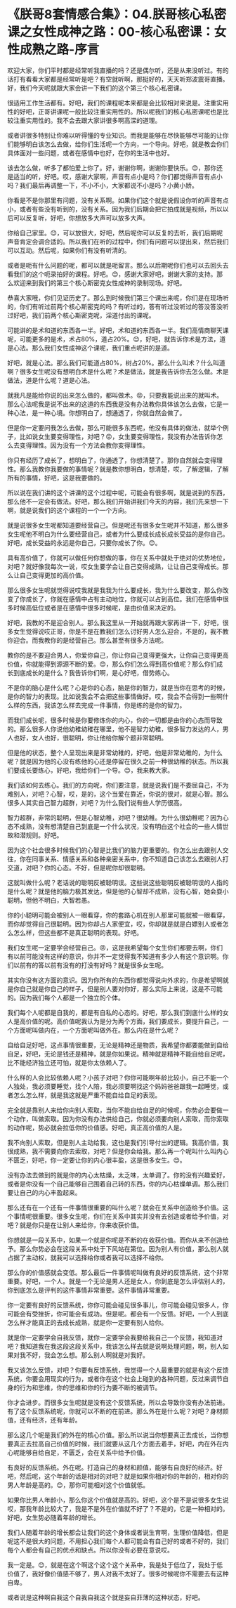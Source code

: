 # 《朕哥8套情感合集》：04.朕哥核心私密课之女性成神之路：00-核心私密课：女性成熟之路-序言

欢迎大家，你们平时都是经常听我直播的吗？还是偶尔听，还是从来没听过。有的话打有看看大家都是经常听是吧？有空就听啊，那挺好的，天天听郑波震哥直播。好，我们今天呢就跟大家会讲一下我们的这个第三个核心私密课。

很适用工作生活都有。好吧，我们的课程呢本来都是会比较相对来说是。注重实用性的好吧，正哥讲课呢一般比较注重实用性的。所以呢我们的核心私密课呢也是比较注重实用性的。我不会去跟大家讲很多啊高深的道理。

或者讲很多特别让你难以听得懂的专业知识。而我是能够在尽快能够尽可能的让你们能够明白该怎么去做，给你们生活呢一个方向，一个导向。好吧，就是教会你们具体面对一些问题，或者在感情中也好，在你的生活中也好。

该去怎么做，听多了都怕爱上你了。好，谢谢你啊，谢谢你要快乐。😊，那你还是适当的听，好吧。哎，感谢大家啊，声音有点小是吗？你们都觉得声音有点小吗？我们最后再调整一下，不小不小，大家都说不小是吗？小黄小娇。

你看是不是你那里有问题，没有关系啊。如果你们这个就是说假设你听的声音有点小，或者有些没有听到的，没有关系。因为我们后期会把它拍成就是视频，所以以后可以反复听，好吧，你想放多大声可以放多大声。

你给自己家里。😊，可以放很大，好吧，然后呢你可以反复的去听，我们后期呢声音肯定会调合适的。所以我们在听的过程中，你们有问题可以提出来，然后我们可以互动。然后呢，如果你们有没有听清的。

或者是呃有什么问题的呢，都可以就是呃留言。那么以后期呢你们也可以去回头去看我们的这个呃录拍好的课程。好吧。😊，感谢大家好吧，谢谢大家的支持。那么欢迎来到我们的第三个核心斯密克女性成神的录制现场。好吧。

恭喜大家哦，你们见证历史了。那么到时候我们第三个课出来呢，你们是在现场听的，你们有听过前两个核心斯密克的吗？有听过的，答有听过没听过的答没答没听过好吧，我们前两个核心斯密克呢，淫道付出的课呢。

可能讲的是术和道的东西各一半。好吧，术和道的东西各一半。我们高情商聊天课呢，可能更多的是术，术占80%，道占20%。😊，好吧，就告诉你术是方法，道是心法。那么我们女性成神这个课呢，我们重点呢讲的是道。

好吧，就是心法。那么我们可能道占80%，树占20%。那么什么叫术？什么叫道啊？很多女生呢没有想明白术是什么呢？术是做法，就是我告诉你去怎么做。术是做法，道是什么呢？道是心法。

就我凡是能给你说的出来怎么做的，都叫做术。😡，只要我能说出来的就叫术。那么心法呢我是说不出来的这道的东西我是没有办法教你具体该怎么去做，它是一种心法，是一种心境。你想明白了，想通透了，你就自然会做了。

但是你一定要问我怎么去做，那么可能很多东西呢，他没有具体的做法，就举个例子，比如说女生要变得理性，对吧？😡，女生要变得理性，我没有办法告诉你怎么去变得理性。因为没有一个方法会教你变得理性。

你只有经历了成长了，想明白了，你通透了，你想清楚了。那你自然就会变得理性。那么我教你我要做的事情呢？就是教你想明白，想清楚，哎，了解逻辑，了解所有的事情，好吧，这是我要做的。

所以说在我们讲的这个讲课的这个过程中呢，可能会有很多啊，就是说到的东西，那么他不一定会有做法。好吧，那么我们开始讲我们今天的内容，我们先来想一下啊，就是说我们的这个课程的一个一个方向。

就是说很多女生呢都知道要经营自己。但是呢还有很多女生呢并不知道，那么很多女生呢他不明白为什么要经营自己，或者为什么要成长成长成长受益的是你自己。好吧，成长受益的永远是你自己，只要你成长了你。😊。

具有高价值了，你就可以做任何你想做的事，你在关系中就处于绝对的优势地位，对吧？就好像我每次一说，哎女生要学会让自己变得成熟，让让自己变得成长。那么让自己变得更加的高价值。

那么很多女生呢就觉得说哎我就是我我为什么要成长，我为什么要改变，那么你改变了你成长了，你就在感情中占有主动地位，你就可以占到高位。我们在感情中很多时候高低位或者是在感情中很多时候呢，是由价值来决定的。

好吧，我教的不是迎合别人。那么我这里从一开始就再跟大家再讲一下，好吧，很多女生觉得说哎正哥，你是不是在教我们怎么讨好男人怎么迎合，不是的，我不教你迎合。而我教你的是经营自己。那么甚至有很多方法呢。

教你的是不要迎合男人，你爱你自己，你让你自己变得更强大，让你自己变得更高价值，你就能得到源源不断的爱。😊，那么你们怎么得到高价值呢？那么你们成长到底成长的是什么？我告诉你们啊，是心好吧，借势练心。

不是你的脑心是什么呢？心是你的心态，脑是你的智力，就是当你在思考的时候，是你的智力的表现。比如说我会不会把这些事情做好。哎，我会不会得到一些啊什么样的东西，我该怎么样去完成一件事情，你是练的是你的智力。

而我们成长呢，很多时候是你要修炼你的内心，你的一切都是由你的心态而导致的。那么很多人你说他幼稚幼稚在哪里，他不是智力幼稚，很多智力发达的人，男人也好，女人也好，很聪明，你让他给你解个题非常聪明。

但是他的状态，整个人呈现出来是非常幼稚的，好吧，他是非常幼稚的，为什么呢？就是因为他的心没有练他的心还是停留在很久之前一种很幼稚的状态。所以我们要成长要练心，好吧，我给你们一个导。😊，我来教大家。

我们该如何去练心。我们的方向呢，你们要注意，就是说我们是不委屈自己，不为难别人，对吧？心智，哎，是的，这个当爱在靠近，你说的很对，就是心智。那么很多人其实自己智力超群，对吧？为什么我们说有些人学历很高。

智力超群，非常的聪明，但是心智幼稚，对吧？很幼稚。为什么很幼稚呢？因为心态不成熟，没有想清楚自己到底是一个什么状况，没有明白这个社会的一些人情世故和潜规则。好吧。

因为这个社会很多时候我们的心智是比我们的脑力更重要的。你怎么出去跟别人交往，你在同事关系、情感关系和各种亲密关系中，你不知道自己该怎么去跟别人打交道，对吧？你的心态。不好，但是呢你却很聪明。

这就叫做什么呢？老话说的聪明反被聪明误。这些说这些聪明反被聪明误的人指的是什么呢？就是他的脑力极其发达，但是他的心智却不成熟，没有心智，她会耍小聪明，但他不明白，大智若愚。

你的小聪明可能会被别人一眼看穿，你的套路心机在别人那里可能就被一眼看穿，而你却觉得自己很聪明。因为你却占人家便宜，哎，你却就是就是白嫖别人或者怎么怎么样，但这些都不是真正聪明的表现。好吧。

我们女生呢一定要学会经营自己。😡，这是我希望每个女生你们都要去啊，你们有以前可能没有这样的意识，你并不一定觉得我不知道有多少人有这个意识啊。你们以前有的答以前有没有的打没有好吗？就是很多女生呢。

其实你没有这方面的意识。因为你所有的东西你都觉得说向外求的，你是希望啊就是你自己就是你自己的样子，但是别人要对你好，那么实际上来说，这是不可能的。因为我们每个人都是一个独立的个体。

我们每个人呢都是自我的，都是有自私的心态的。好吧，那么我们到底什么样的女人是高价值的呢。高价值呢我认为是分为两个方面，我们要成长，要提升自己，一个方面呢叫做内在，一个方面呢叫做外在。那么内在是什么呢？

自给自足好吧，这点事情很重要，无论是精神还是物质，我希望你都要能做到自给自足，好吧，无论是钱还是精神，就是你如果说。精神就是精神不能自给自足呢，比不能经济独立还可怕，就是你太依赖人了。

什么样的人会比较依赖人呢？小孩子对吧？你你可能啊年龄比较小，自己不能一个人独处，我必须要睡觉，找个人陪，我必须要啊找这个妈妈爸爸跟我一起睡觉，或者怎么怎么样，就是我这就是严重不能自给自足的表现。

完全就是靠别人来给你向别人索取，当你不能自给自足的时候呢，你势必会要做一个动作，叫做索取。因为你没有办法供给自己，你就必须要向别人索取，而你索取的动作呢，势必就会拉低你的价值感。好吧，真正高价值的人是。

我不向别人索取，但是别人主动给我，这也是我们引导付出的逻辑。我高价值，我很成熟，我不需要向你去索取，对吧？但是你会给我。那么再一个呢叫什么叫内心不匮乏，好吧，你一定要让你的内心很丰盈，这是很多女生。😊。

没有办法去做到的就是你的内心太枯燥，太乏味，太单调了。你的没有兴趣爱好，或者是你没有一个自己能够自己围着自己转的东西，你的内心枯燥单调。那么我们要让自己的内心丰盈起来。

那么还有在一个还有一件事情很重要的叫什么呢？就会在关系中创造给予价值。这个事情呢很重要。很多女生呢，你们在关系中其实并没有去创造或者给予价值，对吧？就是你只是在让别人来给你，你来收获价值。

你想就是一段关系中，如果一个就是你呢是不断的在收获价值。而你从来不创造给予。那么你势必会在这段关系中处于下风站在第位。因为别人有价值，那么别人就占据了主动权，就我可以选择给你或者我可以选择不给你。

那么你的价值感就会变低。那么最后一件事情呢叫做有良好的反馈系统，这个非常重要。好吧，一个人。就是一个无论是男人还是女人，你到底是怎么评估别人的，你到底怎么是评判的这件事情非常重要。这件事情非常重要。

你一定要有良好的反馈系统，你你可能会碰见很多事儿，你可能会碰见很多人，你可能会有受挫折，你可能会有成功。但是呢。都会有一个反馈。好吧，一个人到底怎么样才能真正的去成长成熟，就是你一定要有别人给你。

就是你一定要学会自我反馈，就你一定要学会我要给我自己一个反馈，我知道对吧？我知道我在我这段这段关系中，我该怎么样去就是说啊处理问题，啊，别人如果对我不好，我会怎么想。那么别人啊就是对我好。

我又该怎么反馈，对吧？你要有反馈系统，我觉得一个人最重要的就是有这个反馈系统，你要会用现实的行为，或者你在这个社会上碰到的各种问题，反过来调节自身的行为和思维，你的思维和你的行为要不断的被调节。

你才会进步。而很多女生呢就是没有这个反馈系统，所以会导致你没有办法前进。有了这个反馈系统呢，你就可以不断的在前进。那么外在是什么呢？对吧？身材颜值，还有经济，还有年龄。

那么这几个呢是我们的外在的核心价值。那么所以说当你想要真正去成长，当你想要真正去拉高自己价值的时候，我们就要从这几个方面去着手，好吧，内在外在内心呢能够自给自足，不匮乏，会在关系中给予价值。

有良好的反馈系统。外在呢。打造自己的身材和颜值，能够有自良好的经济。好吧，然后呢，这个年龄的话是相对的对吧？就是如果你相对你的年龄的，相对你的男人年龄是高的。😊，那你可能相对这个价值就低。

如果你比男人年龄小，那么你这个价值就是高的。好吧，这个是不是说很多女生说哎，那我年龄比较大了，我是不是外在价值就不好了？不是的，它是一种相对的。好吧，女生势必随着年龄的增长。

我们人随着年龄的增长都会让我们的这个身体或者说生育啊，生理价值降低，但是呢这不是很大的问题，不用担心我们每个人都可能会有自己好的或者不好的，我们每个人都会有自己的优点和缺点。所以你没有必要在意说哎。

我一定是。😊，就是在这个啊这个这个这个关系中，我是处于低位了，我处于低价值了，我好像价值感不够了，男人对我不太好了。很多时候呢你不需要去有这种自卑。

或者说是这种啊自我这个自我自我这个就是妄自菲薄的这种状态，好吧。